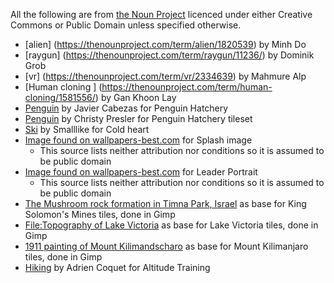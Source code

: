 All the following are from [the Noun Project](https://thenounproject.com) licenced under either Creative Commons or Public Domain unless specified otherwise.

* [alien] (https://thenounproject.com/term/alien/1820539) by Minh Do
* [raygun] (https://thenounproject.com/term/raygun/11236/) by Dominik Grob
* [vr] (https://thenounproject.com/term/vr/2334639) by Mahmure Alp
* [Human cloning ] (https://thenounproject.com/term/human-cloning/1581556/) by Gan Khoon Lay 
* [Penguin](https://thenounproject.com/term/penguin/342691) by Javier Cabezas for Penguin Hatchery
* [Penguin](https://thenounproject.com/term/penguin/26761) by Christy Presler for Penguin Hatchery tileset
* [Ski](https://thenounproject.com/term/ski/3447910/) by Smalllike for Cold heart
* [Image found on wallpapers-best.com](http://wallpapers-best.com/3205-mars-attacks!.html) for Splash image
    - This source lists neither attribution nor conditions so it is assumed to be public domain
* [Image found on wallpapers-best.com](http://wallpapers-best.com/3205-mars-attacks!.html) for Leader Portrait
    - This source lists neither attribution nor conditions so it is assumed to be public domain
* [The Mushroom rock formation in Timna Park, Israel](https://en.wikipedia.org/wiki/File:The_Mushroom.jpg) as base for King Solomon's Mines tiles, done in Gimp
* [File:Topography of Lake Victoria](https://commons.wikimedia.org/wiki/File:Topography_of_Lake_Victoria.png) as base for Lake Victoria tiles, done in Gimp
* [1911 painting of Mount Kilimandscharo](https://commons.wikimedia.org/wiki/File:Der-Kilimandscharo.jpg) as base for Mount Kilimanjaro tiles, done in Gimp
* [Hiking](https://thenounproject.com/term/hiking/1779379/) by Adrien Coquet for Altitude Training
